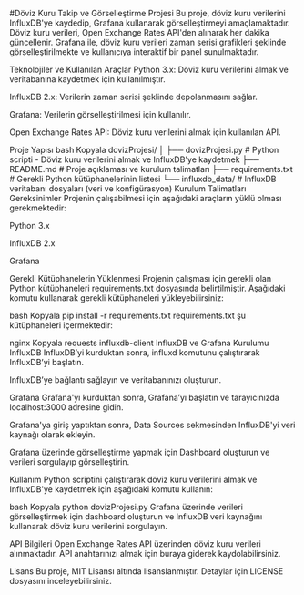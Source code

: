 #Döviz Kuru Takip ve Görselleştirme Projesi
Bu proje, döviz kuru verilerini InfluxDB'ye kaydedip, Grafana kullanarak görselleştirmeyi amaçlamaktadır. Döviz kuru verileri, Open Exchange Rates API'den alınarak her dakika güncellenir. Grafana ile, döviz kuru verileri zaman serisi grafikleri şeklinde görselleştirilmekte ve kullanıcıya interaktif bir panel sunulmaktadır.

Teknolojiler ve Kullanılan Araçlar
Python 3.x: Döviz kuru verilerini almak ve veritabanına kaydetmek için kullanılmıştır.

InfluxDB 2.x: Verilerin zaman serisi şeklinde depolanmasını sağlar.

Grafana: Verilerin görselleştirilmesi için kullanılır.

Open Exchange Rates API: Döviz kuru verilerini almak için kullanılan API.

Proje Yapısı
bash
Kopyala
dovizProjesi/
│
├── dovizProjesi.py       # Python scripti - Döviz kuru verilerini almak ve InfluxDB'ye kaydetmek
├── README.md             # Proje açıklaması ve kurulum talimatları
├── requirements.txt      # Gerekli Python kütüphanelerinin listesi
└── influxdb_data/        # InfluxDB veritabanı dosyaları (veri ve konfigürasyon)
Kurulum Talimatları
Gereksinimler
Projenin çalışabilmesi için aşağıdaki araçların yüklü olması gerekmektedir:

Python 3.x

InfluxDB 2.x

Grafana

Gerekli Kütüphanelerin Yüklenmesi
Projenin çalışması için gerekli olan Python kütüphaneleri requirements.txt dosyasında belirtilmiştir. Aşağıdaki komutu kullanarak gerekli kütüphaneleri yükleyebilirsiniz:

bash
Kopyala
pip install -r requirements.txt
requirements.txt şu kütüphaneleri içermektedir:

nginx
Kopyala
requests
influxdb-client
InfluxDB ve Grafana Kurulumu
InfluxDB
InfluxDB’yi kurduktan sonra, influxd komutunu çalıştırarak InfluxDB’yi başlatın.

InfluxDB’ye bağlantı sağlayın ve veritabanınızı oluşturun.

Grafana
Grafana'yı kurduktan sonra, Grafana’yı başlatın ve tarayıcınızda localhost:3000 adresine gidin.

Grafana'ya giriş yaptıktan sonra, Data Sources sekmesinden InfluxDB'yi veri kaynağı olarak ekleyin.

Grafana üzerinde görselleştirme yapmak için Dashboard oluşturun ve verileri sorgulayıp görselleştirin.

Kullanım
Python scriptini çalıştırarak döviz kuru verilerini almak ve InfluxDB'ye kaydetmek için aşağıdaki komutu kullanın:

bash
Kopyala
python dovizProjesi.py
Grafana üzerinde verileri görselleştirmek için dashboard oluşturun ve InfluxDB veri kaynağını kullanarak döviz kuru verilerini sorgulayın.

API Bilgileri
Open Exchange Rates API üzerinden döviz kuru verileri alınmaktadır. API anahtarınızı almak için buraya giderek kaydolabilirsiniz.

Lisans
Bu proje, MIT Lisansı altında lisanslanmıştır. Detaylar için LICENSE dosyasını inceleyebilirsiniz.
